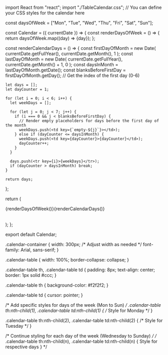 import React from "react";
import "./TableCalendar.css"; // You can define your CSS styles for the calendar here

const daysOfWeek = ["Mon", "Tue", "Wed", "Thu", "Fri", "Sat", "Sun"];

const Calendar = ({ currentDate }) => {
  const renderDaysOfWeek = () => {
    return daysOfWeek.map((day) => <th key={day}>{day}</th>);
  };

  const renderCalendarDays = () => {
    const firstDayOfMonth = new Date(
      currentDate.getFullYear(),
      currentDate.getMonth(),
      1
    );
    const lastDayOfMonth = new Date(
      currentDate.getFullYear(),
      currentDate.getMonth() + 1,
      0
    );
    const daysInMonth = lastDayOfMonth.getDate();
    const blanksBeforeFirstDay = firstDayOfMonth.getDay(); // Get the index of the first day (0-6)

    let days = [];
    let dayCounter = 1;

    for (let i = 0; i < 6; i++) {
      let weekDays = [];

      for (let j = 0; j < 7; j++) {
        if (i === 0 && j < blanksBeforeFirstDay) {
          // Render empty placeholders for days before the first day of the month
          weekDays.push(<td key={`empty-${j}`}></td>);
        } else if (dayCounter <= daysInMonth) {
          weekDays.push(<td key={dayCounter}>{dayCounter}</td>);
          dayCounter++;
        }
      }

      days.push(<tr key={i}>{weekDays}</tr>);
      if (dayCounter > daysInMonth) break;
    }

    return days;
  };

  return (
    <div className="calendar-container">
      <table className="calendar-table">
        <thead>
          <tr>{renderDaysOfWeek()}</tr>
        </thead>
        <tbody>{renderCalendarDays()}</tbody>
      </table>
    </div>
  );
};

export default Calendar;


.calendar-container {
    width: 300px; /* Adjust width as needed */
    font-family: Arial, sans-serif;
  }
  
  .calendar-table {
    width: 100%;
    border-collapse: collapse;
  }
  
  .calendar-table th,
  .calendar-table td {
    padding: 8px;
    text-align: center;
    border: 1px solid #ccc;
  }
  
  .calendar-table th {
    background-color: #f2f2f2;
  }
  
  .calendar-table td {
    cursor: pointer;
  }
  
  /* Add specific styles for days of the week (Mon to Sun) */
  .calendar-table th:nth-child(1),
  .calendar-table td:nth-child(1) {
    /* Style for Monday */
  }
  
  .calendar-table th:nth-child(2),
  .calendar-table td:nth-child(2) {
    /* Style for Tuesday */
  }
  
  /* Continue styling for each day of the week (Wednesday to Sunday) */
  /* .calendar-table th:nth-child(n),
     .calendar-table td:nth-child(n) {
       Style for respective days
     }
  */
